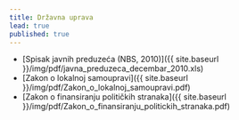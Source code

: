 ```yaml
---
title: Državna uprava
lead: true
published: true
---
```


- [Spisak javnih preduzeća (NBS, 2010)]({{ site.baseurl }}/img/pdf/javna_preduzeca_decembar_2010.xls)
- [Zakon o lokalnoj samoupravi]({{ site.baseurl }}/img/pdf/Zakon_o_lokalnoj_samoupravi.pdf)
- [Zakon o finansiranju političkih stranaka]({{ site.baseurl }}/img/pdf/Zakon_o_finansiranju_politickih_stranaka.pdf)
